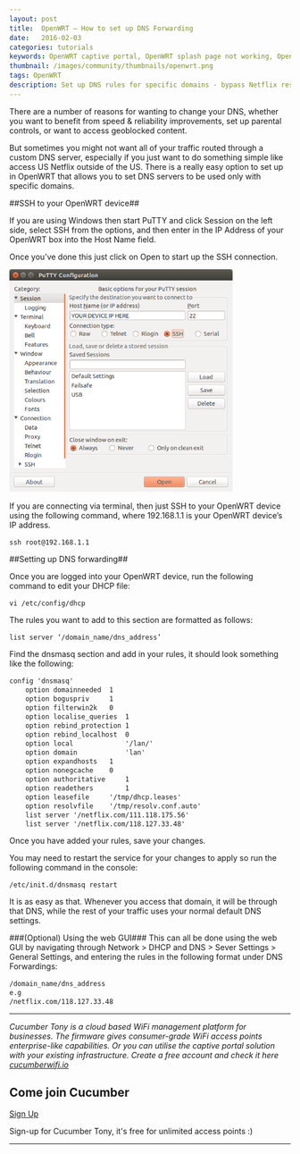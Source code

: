 ```yaml
---
layout: post
title:  OpenWRT — How to set up DNS Forwarding
date:   2016-02-03
categories: tutorials
keywords: OpenWRT captive portal, OpenWRT splash page not working, OpenWRT splash page template, OpenWRT splash page free, OpenWRT splash page html, OpenWRT splash page hosting, OpenMesh captive portal, OpenMesh splash page not working, OpenMesh splash page template, OpenMesh splash page free, OpenMesh splash page html, OpenMesh splash page hosting, DD-WRT
thumbnail: /images/community/thumbnails/openwrt.png
tags: OpenWRT
description: Set up DNS rules for specific domains - bypass Netflix restrictions!
---
```


There are a number of reasons for wanting to change your DNS, whether you want to benefit from speed & reliability improvements, set up parental controls, or want to access geoblocked content.

But sometimes you might not want all of your traffic routed through a custom DNS server, especially if you just want to do something simple like access US Netflix outside of the US. There is a really easy option to set up in OpenWRT that allows you to set DNS servers to be used only with specific domains.

##SSH to your OpenWRT device##

If you are using Windows then start PuTTY and click Session on the left side, select SSH from the options, and then enter in the IP Address of your OpenWRT box into the Host Name field. 

Once you’ve done this just click on Open to start up the SSH connection.

<div class="text-center">
  <img src="/images/community/tutorials/openwrt/puttyconfig.png" width="400px">
</div>

If you are connecting via terminal, then just SSH to your OpenWRT device using the following command, where 192.168.1.1 is your OpenWRT device’s IP address.

```
ssh root@192.168.1.1
```

##Setting up DNS forwarding##

Once you are logged into your OpenWRT device, run the following command to edit your DHCP file:

```
vi /etc/config/dhcp
```

The rules you want to add to this section are formatted as follows:

```
list server ‘/domain_name/dns_address’
```

Find the dnsmasq section and add in your rules, it should look something like the following:

```
config 'dnsmasq'
	option domainneeded	 1
	option boguspriv	 1
	option filterwin2k	 0
	option localise_queries	 1
	option rebind_protection 1
	option rebind_localhost  0
	option local        	 '/lan/'
	option domain	         'lan'
	option expandhosts	 1
	option nonegcache	 0
	option authoritative	 1
	option readethers        1
	option leasefile	 '/tmp/dhcp.leases'
	option resolvfile	 '/tmp/resolv.conf.auto'
	list server '/netflix.com/111.118.175.56'
	list server '/netflix.com/118.127.33.48'
```

Once you have added your rules, save your changes.

You may need to restart the service for your changes to apply so run the following command in the console:

```
/etc/init.d/dnsmasq restart
```

It is as easy as that. Whenever you access that domain, it will be through that DNS, while the rest of your traffic uses your normal default DNS settings.

###(Optional) Using the web GUI###
This can all be done using the web GUI by navigating through Network > DHCP and DNS > Sever Settings > General Settings, and entering the rules in the following format under DNS Forwardings:

```
/domain_name/dns_address
e.g
/netflix.com/118.127.33.48
```

<hr>

*Cucumber Tony is a cloud based WiFi management platform for businesses. The firmware gives consumer-grade WiFi access points enterprise-like capabilities. Or you can utilise the captive portal solution with your existing infrastructure. Create a free account and check it here <a href="https://cucumberwifi.io">cucumberwifi.io</a>*


<div class="text-center">

<h2>Come join Cucumber</h2>

<a href="https://my.ctapp.io/#/create" class="button success dst">Sign Up</a><br>

<p>Sign-up for Cucumber Tony, it's free for unlimited access points :)</p>

<hr>

</div>

